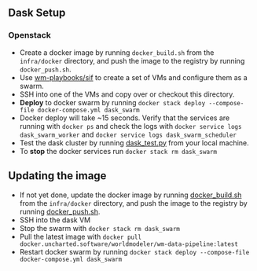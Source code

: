 ## Dask Setup

### Openstack
- Create a docker image by running `docker_build.sh` from the `infra/docker` directory, and push the image to the registry by running `docker_push.sh`.
- Use [wm-playbooks/sif](https://gitlab.uncharted.software/WM/wm-playbooks/-/tree/master/sif) to create a set of VMs and configure them as a swarm.
- SSH into one of the VMs and copy over or checkout this directory.
- **Deploy** to docker swarm by running `docker stack deploy --compose-file docker-compose.yml dask_swarm`
- Docker deploy will take ~15 seconds. Verify that the services are running with `docker ps` and check the logs with `docker service logs dask_swarm_worker` and `docker service logs dask_swarm_scheduler`
- Test the dask cluster by running [dask_test.py](./dask_test.py) from your local machine.
- To **stop** the docker services run `docker stack rm dask_swarm`

## Updating the image
- If not yet done, update the docker image by running [docker_build.sh](../docker/docker_build.sh) from the `infra/docker` directory, and push the image to the registry by running [docker_push.sh](../docker/docker_push.sh).
- SSH into the dask VM
- Stop the swarm with `docker stack rm dask_swarm`
- Pull the latest image with `docker pull docker.uncharted.software/worldmodeler/wm-data-pipeline:latest`
- Restart docker swarm by running `docker stack deploy --compose-file docker-compose.yml dask_swarm`